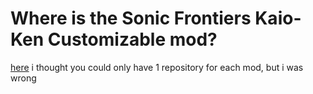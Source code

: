 # Where is the Sonic Frontiers Kaio-Ken Customizable mod?
[here](https://github.com/thej01/kaioken-custom-server)
i thought you could only have 1 repository for each mod, but i was wrong
